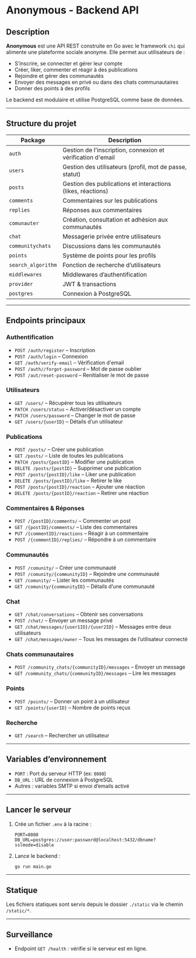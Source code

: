 
# Anonymous - Backend API

## Description

**Anonymous** est une API REST construite en Go avec le framework `chi` qui alimente une plateforme sociale anonyme. Elle permet aux utilisateurs de :
- S’inscrire, se connecter et gérer leur compte
- Créer, liker, commenter et réagir à des publications
- Rejoindre et gérer des communautés
- Envoyer des messages en privé ou dans des chats communautaires
- Donner des points à des profils

Le backend est modulaire et utilise PostgreSQL comme base de données.

---

## Structure du projet

| Package          | Description |
|------------------|-------------|
| `auth`           | Gestion de l'inscription, connexion et vérification d'email |
| `users`          | Gestion des utilisateurs (profil, mot de passe, statut) |
| `posts`          | Gestion des publications et interactions (likes, réactions) |
| `comments`       | Commentaires sur les publications |
| `replies`        | Réponses aux commentaires |
| `comunauter`     | Création, consultation et adhésion aux communautés |
| `chat`           | Messagerie privée entre utilisateurs |
| `communitychats` | Discussions dans les communautés |
| `points`         | Système de points pour les profils |
| `search_algorithm` | Fonction de recherche d’utilisateurs |
| `middlewares`    | Middlewares d’authentification |
| `provider`       | JWT & transactions |
| `postgres`       | Connexion à PostgreSQL |

---

## Endpoints principaux

### Authentification

- `POST /auth/register` – Inscription
- `POST /auth/login` – Connexion
- `GET /auth/verify-email` – Vérification d'email
- `POST /auth//forgot-password` – Mot de passe oublier
- `POST /aut/reset-password` – Renitialiser le mot de passe 

### Utilisateurs

- `GET /users/` – Récupérer tous les utilisateurs
- `PATCH /users/status` – Activer/désactiver un compte
- `PATCH /users/password` – Changer le mot de passe
- `GET /users/{userID}` – Détails d’un utilisateur

### Publications

- `POST /posts/` – Créer une publication
- `GET /posts/` – Liste de toutes les publications
- `PATCH /posts/{postID}` – Modifier une publication
- `DELETE /posts/{postID}` – Supprimer une publication
- `POST /posts/{postID}/like` – Liker une publication
- `DELETE /posts/{postID}/like` – Retirer le like
- `POST /posts/{postID}/reaction` – Ajouter une réaction
- `DELETE /posts/{postID}/reaction` – Retirer une réaction

### Commentaires & Réponses

- `POST /{postID}/comments/` – Commenter un post
- `GET /{postID}/comments/` – Liste des commentaires
- `PUT /{commentID}/reactions` – Réagir à un commentaire
- `POST /{commentID}/replies/` – Répondre à un commentaire

### Communautés

- `POST /comunity/` – Créer une communauté
- `POST /comunity/{communityID}` – Rejoindre une communauté
- `GET /comunity/` – Lister les communautés
- `GET /comunity/{communityID}` – Détails d’une communauté

### Chat

- `GET /chat/conversations` – Obtenir ses conversations
- `POST /chat/` – Envoyer un message privé
- `GET /chat/messages/{user1ID}/{user2ID}` – Messages entre deux utilisateurs
- `GET /chat/messages/owner` – Tous les messages de l’utilisateur connecté

### Chats communautaires

- `POST /community_chats/{communityID}/messages` – Envoyer un message
- `GET /community_chats/{communityID}/messages` – Lire les messages

### Points

- `POST /points/` – Donner un point à un utilisateur
- `GET /points/{userID}` – Nombre de points reçus

### Recherche

- `GET /search` – Rechercher un utilisateur

---

## Variables d’environnement

- `PORT` : Port du serveur HTTP (ex: `8080`)
- `DB_URL` : URL de connexion à PostgreSQL
- Autres : variables SMTP si envoi d’emails activé

---

## Lancer le serveur

1. Crée un fichier `.env` à la racine :
   ```
   PORT=8080
   DB_URL=postgres://user:password@localhost:5432/dbname?sslmode=disable
   ```

2. Lance le backend :
   ```bash
   go run main.go
   ```

---

## Statique

Les fichiers statiques sont servis depuis le dossier `./static` via le chemin `/static/*`.

---

## Surveillance

- Endpoint `GET /health` : vérifie si le serveur est en ligne.
